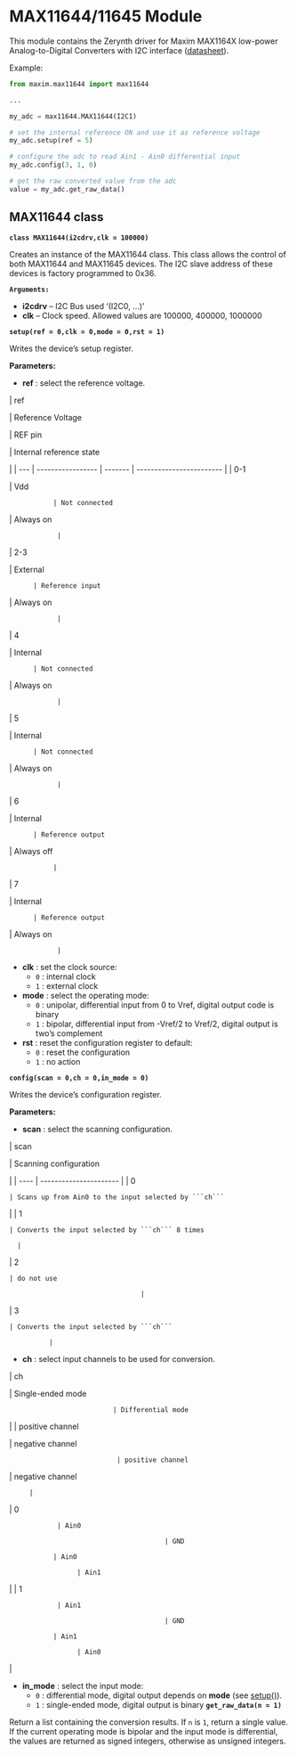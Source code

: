 # MAX11644/11645 Module

This module contains the Zerynth driver for Maxim MAX1164X low-power Analog-to-Digital Converters with I2C interface ([datasheet](https://datasheets.maximintegrated.com/en/ds/MAX11644-MAX11645.pdf)).

Example:

```py
from maxim.max11644 import max11644

...

my_adc = max11644.MAX11644(I2C1)

# set the internal reference ON and use it as reference voltage
my_adc.setup(ref = 5)

# configure the adc to read Ain1 - Ain0 differential input
my_adc.config(3, 1, 0)

# get the raw converted value from the adc
value = my_adc.get_raw_data()
```

## MAX11644 class


**`class MAX11644(i2cdrv,clk = 100000)`**

Creates an instance of the MAX11644 class. This class allows the control of both MAX11644 and MAX11645 devices.
The I2C slave address of these devices is factory programmed to 0x36.


**`Arguments:`**

-	**i2cdrv** – I2C Bus used ‘(I2C0, …)’
-	**clk** – Clock speed. Allowed values are 100000, 400000, 1000000



**`setup(ref = 0,clk = 0,mode = 0,rst = 1)`**

Writes the device’s setup register.

**Parameters:**


-	**ref** : select the reference voltage.

| ref

 | Reference Voltage

 | REF pin

 | Internal reference state

 |
| --- | ----------------- | ------- | ------------------------ |
| 0-1

 | Vdd

               | Not connected

 | Always on

                |
| 2-3

 | External

          | Reference input

 | Always on

                |
| 4

   | Internal

          | Not connected

   | Always on

                |
| 5

   | Internal

          | Not connected

   | Always on

                |
| 6

   | Internal

          | Reference output

 | Always off

               |
| 7

   | Internal

          | Reference output

 | Always on

                |

* **clk** : set the clock source:
    * `0` : internal clock
    * `1` : external clock
* **mode** : select the operating mode:
    * `0` : unipolar, differential input from 0 to Vref, digital output code is binary
    * `1` : bipolar, differential input from -Vref/2 to Vref/2, digital output is two’s complement
* **rst** : reset the configuration register to default:
    * `0` : reset the configuration
    * `1` : no action


**`config(scan = 0,ch = 0,in_mode = 0)`**

Writes the device’s configuration register.

**Parameters:**


* **scan** : select the scanning configuration.

| scan

 | Scanning configuration

 |
| ---- | ---------------------- |
| 0

    | Scans up from Ain0 to the input selected by ```ch```

 |
| 1

    | Converts the input selected by ```ch``` 8 times

      |
| 2

    | do not use

                                     |
| 3

    | Converts the input selected by ```ch```

              |

* **ch** : select input channels to be used for conversion.

| ch

   | Single-ended mode

                              | Differential mode

 |
| positive channel

 | negative channel

                               | positive channel

  | negative channel

         |
| 0

                | Ain0

                                           | GND

               | Ain0

                     | Ain1

 |
| 1

                | Ain1

                                           | GND

               | Ain1

                     | Ain0

 |

* **in_mode** : select the input mode:
    * `0` : differential mode, digital output depends on **mode** (see [setup()](https://docs.zerynth.com/latest/official/lib.maxim.max11644/docs/official_lib.maxim.max11644_max11644.html#setup)).
    * `1` : single-ended mode, digital output is binary
**`get_raw_data(n = 1)`**

Return a list containing the conversion results. If ```n``` is `1`, return a single value. If the current  operating mode is bipolar and the input mode is differential, the values are returned as signed integers, otherwise as unsigned integers.
<!--stackedit_data:
eyJoaXN0b3J5IjpbLTkxNzU0NTQ4MF19
-->